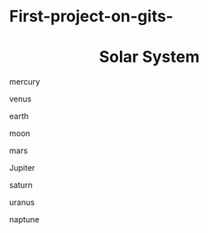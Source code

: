 # First-project-on-gits-
<html lang="en"> 
 <head> 
  <meta charset="UTF-8"> 
  <meta name="viewport" content="width=device=width"> 
 </head> 
 <body> <titile> 
   <h1 align="center">Solar System</h1> 
  </titile> 
  <link rel="stylesheet" type="text/css" href="solarstyle.css"> 
  <div class="sun"></div> 
  <div class="mercury_orbit"> 
   <div class="mercury"> 
    <p>mercury</p> 
   </div> 
   <div class="venus_orbit"> 
    <div class="venus"> 
     <p>venus</p> 
    </div> 
   </div> 
   <div class="earth_orbit"> 
    <div class="earth"> 
     <p>earth</p> 
     <div class="moon_orbit"> 
      <div class="moon"> 
       <p>moon</p> 
      </div> 
     </div> 
    </div> 
   </div> 
   <div class="mars_orbit"> 
    <div class="mars"> 
     <p>mars</p> 
    </div> 
   </div> 
   <div class="jupiter_orbit"> 
    <div class="jupiter"> 
     <p>Jupiter</p> 
    </div> 
   </div> 
   <div class="saturn_orbit"> 
    <div class="saturn"> 
     <p>saturn</p> 
    </div> 
   </div> 
   <div class="uranus_orbit"> 
    <div class="uranus"> 
     <p> uranus </p> 
    </div> 
   </div> 
   <div class="naptune_orbit"> 
    <div class="naptune"> 
     <p>naptune</p> 
    </div> 
   </div> 
  </div> 
 </body>
</html>
